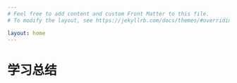```yaml
---
# Feel free to add content and custom Front Matter to this file.
# To modify the layout, see https://jekyllrb.com/docs/themes/#overriding-theme-defaults

layout: home
---
```

<div class="home">
 
  <h1 class="page-heading">学习总结</h1>
 
</div>